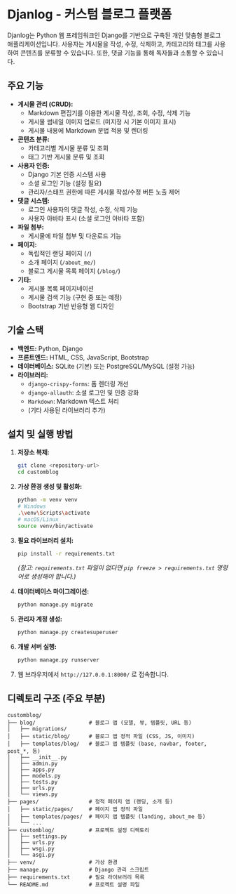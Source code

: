 # Djanlog - 커스텀 블로그 플랫폼

Djanlog는 Python 웹 프레임워크인 Django를 기반으로 구축된 개인 맞춤형 블로그 애플리케이션입니다. 사용자는 게시물을 작성, 수정, 삭제하고, 카테고리와 태그를 사용하여 콘텐츠를 분류할 수 있습니다. 또한, 댓글 기능을 통해 독자들과 소통할 수 있습니다.

## 주요 기능

- **게시물 관리 (CRUD):**
  - Markdown 편집기를 이용한 게시물 작성, 조회, 수정, 삭제 기능
  - 게시물 썸네일 이미지 업로드 (미지정 시 기본 이미지 표시)
  - 게시물 내용에 Markdown 문법 적용 및 렌더링
- **콘텐츠 분류:**
  - 카테고리별 게시물 분류 및 조회
  - 태그 기반 게시물 분류 및 조회
- **사용자 인증:**
  - Django 기본 인증 시스템 사용
  - 소셜 로그인 기능 (설정 필요)
  - 관리자/스태프 권한에 따른 게시물 작성/수정 버튼 노출 제어
- **댓글 시스템:**
  - 로그인 사용자의 댓글 작성, 수정, 삭제 기능
  - 사용자 아바타 표시 (소셜 로그인 아바타 포함)
- **파일 첨부:**
  - 게시물에 파일 첨부 및 다운로드 기능
- **페이지:**
  - 독립적인 랜딩 페이지 (`/`)
  - 소개 페이지 (`/about_me/`)
  - 블로그 게시물 목록 페이지 (`/blog/`)
- **기타:**
  - 게시물 목록 페이지네이션
  - 게시물 검색 기능 (구현 중 또는 예정)
  - Bootstrap 기반 반응형 웹 디자인

## 기술 스택

- **백엔드:** Python, Django
- **프론트엔드:** HTML, CSS, JavaScript, Bootstrap
- **데이터베이스:** SQLite (기본) 또는 PostgreSQL/MySQL (설정 가능)
- **라이브러리:**
  - `django-crispy-forms`: 폼 렌더링 개선
  - `django-allauth`: 소셜 로그인 및 인증 강화
  - `Markdown`: Markdown 텍스트 처리
  - (기타 사용된 라이브러리 추가)

## 설치 및 실행 방법

1.  **저장소 복제:**

    ```bash
    git clone <repository-url>
    cd customblog
    ```

2.  **가상 환경 생성 및 활성화:**

    ```bash
    python -m venv venv
    # Windows
    .\venv\Scripts\activate
    # macOS/Linux
    source venv/bin/activate
    ```

3.  **필요 라이브러리 설치:**

    ```bash
    pip install -r requirements.txt
    ```

    _(참고: `requirements.txt` 파일이 없다면 `pip freeze > requirements.txt` 명령어로 생성해야 합니다.)_

4.  **데이터베이스 마이그레이션:**

    ```bash
    python manage.py migrate
    ```

5.  **관리자 계정 생성:**

    ```bash
    python manage.py createsuperuser
    ```

6.  **개발 서버 실행:**

    ```bash
    python manage.py runserver
    ```

7.  웹 브라우저에서 `http://127.0.0.1:8000/` 로 접속합니다.

## 디렉토리 구조 (주요 부분)

```
customblog/
├── blog/                 # 블로그 앱 (모델, 뷰, 템플릿, URL 등)
│   ├── migrations/
│   ├── static/blog/      # 블로그 앱 정적 파일 (CSS, JS, 이미지)
│   ├── templates/blog/   # 블로그 앱 템플릿 (base, navbar, footer, post_*, 등)
│   ├── __init__.py
│   ├── admin.py
│   ├── apps.py
│   ├── models.py
│   ├── tests.py
│   ├── urls.py
│   └── views.py
├── pages/                # 정적 페이지 앱 (랜딩, 소개 등)
│   ├── static/pages/     # 페이지 앱 정적 파일
│   ├── templates/pages/  # 페이지 앱 템플릿 (landing, about_me 등)
│   └── ...
├── customblog/           # 프로젝트 설정 디렉토리
│   ├── settings.py
│   ├── urls.py
│   ├── wsgi.py
│   └── asgi.py
├── venv/                 # 가상 환경
├── manage.py             # Django 관리 스크립트
├── requirements.txt      # 필요 라이브러리 목록
└── README.md             # 프로젝트 설명 파일
```
